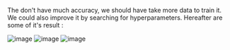 The don't have much accuracy, we should have take more data to train it.
We could also improve it by searching for hyperparameters.
Hereafter are some of it's result :

![image](https://github.com/el-masry-abdelrhman/RNN-Model-in-Python-for-Baudelaire-Style-Poem-Generation/assets/167316924/cb31ce4f-cc7c-4b7e-b6b5-2f7fe33026e5)
![image](https://github.com/el-masry-abdelrhman/RNN-Model-in-Python-for-Baudelaire-Style-Poem-Generation/assets/167316924/75234ee8-1e04-41a4-b804-6401ca3d0d3c)
![image](https://github.com/el-masry-abdelrhman/RNN-Model-in-Python-for-Baudelaire-Style-Poem-Generation/assets/167316924/31bdaa4b-78f1-46ec-8c62-7590b67a569b)

